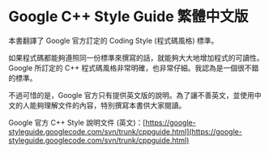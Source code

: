 Google C++ Style Guide 繁體中文版
========

本書翻譯了 Google 官方訂定的 Coding Style (程式碼風格) 標準。

如果程式碼都能夠遵照同一份標準來撰寫的話，就能夠大大地增加程式的可讀性。Google 所訂定的 C++ 程式碼風格非常明確，也非常仔細。我認為是一個很不錯的標準。

不過可惜的是，Google 官方只有提供英文版的說明。為了讓不善英文，並使用中文的人能夠理解文件的內容，特別撰寫本書供大家閱讀。

Google 官方 C++ Style 說明文件 (英文)：[https://google-styleguide.googlecode.com/svn/trunk/cppguide.html](https://google-styleguide.googlecode.com/svn/trunk/cppguide.html)
